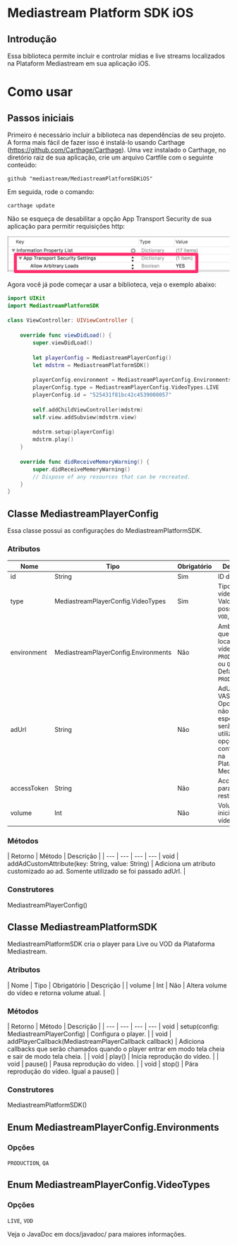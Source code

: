 # Mediastream Platform SDK iOS

## Introdução

Essa biblioteca permite incluir e controlar mídias e live streams localizados na Plataform Mediastream em sua aplicação iOS.

# Como usar

## Passos iniciais

Primeiro é necessário incluir a biblioteca nas dependências de seu projeto. A forma mais fácil de fazer isso é instalá-lo usando Carthage (https://github.com/Carthage/Carthage).
Uma vez instalado o Carthage, no diretório raiz de sua aplicação, crie um arquivo Cartfile com o seguinte conteúdo:

```
github "mediastream/MediastreamPlatformSDKiOS"
```

Em seguida, rode o comando:

```
carthage update
```

Não se esqueça de desabilitar a opção App Transport Security de sua aplicação para permitir requisições http:

![alt tag](disable_app_transport_security.png)

Agora você já pode começar a usar a biblioteca, veja o exemplo abaixo:

```swift
import UIKit
import MediastreamPlatformSDK

class ViewController: UIViewController {

    override func viewDidLoad() {
        super.viewDidLoad()

        let playerConfig = MediastreamPlayerConfig()
        let mdstrm = MediastreamPlatformSDK()

        playerConfig.environment = MediastreamPlayerConfig.Environments.QA
        playerConfig.type = MediastreamPlayerConfig.VideoTypes.LIVE
        playerConfig.id = "525431f81bc42c4539000057"

        self.addChildViewController(mdstrm)
        self.view.addSubview(mdstrm.view)

        mdstrm.setup(playerConfig)
        mdstrm.play()
    }

    override func didReceiveMemoryWarning() {
        super.didReceiveMemoryWarning()
        // Dispose of any resources that can be recreated.
    }
}
```

## Classe MediastreamPlayerConfig

Essa classe possui as configurações do MediastreamPlatformSDK.

### Atributos

| Nome | Tipo | Obrigatório | Descrição |
| --- | --- | --- | ---
| id | String | Sim | ID do vídeo |
| type | MediastreamPlayerConfig.VideoTypes | Sim | Tipo do vídeo. Valores possíveis: `VOD`, `LIVE` |
| environment | MediastreamPlayerConfig.Environments | Não | Ambiente em que está localizado o vídeo, `PRODUCTION` ou `QA`. Default: `PRODUCTION` |
| adUrl | String | Não | AdURL (ex: VAST). Opcional, se não especificado serão utilizadas as opções configuradas na Plataforma Mediastream. |
| accessToken | String | Não | Access token para vídeos restritos. |
| volume | Int | Não | Volume inicial do vídeo. |

### Métodos

| Retorno | Método | Descrição |
| --- | --- | --- | ---
| void | addAdCustomAttribute(key: String, value: String) | Adiciona um atributo customizado ao ad. Somente utilizado se foi passado adUrl. |

### Construtores

MediastreamPlayerConfig()

## Classe MediastreamPlatformSDK

MediastreamPlatformSDK cria o player para Live ou VOD da Plataforma Mediastream.

### Atributos

| Nome | Tipo | Obrigatório | Descrição |
| volume | Int | Não | Altera volume do vídeo e retorna volume atual. |

### Métodos

| Retorno | Método | Descrição |
| --- | --- | --- | ---
| void | setup(config: MediastreamPlayerConfig) | Configura o player. |
| void | addPlayerCallback(MediastreamPlayerCallback callback) | Adiciona callbacks que serão chamados quando o player entrar em modo tela cheia e sair de modo tela cheia. |
| void | play() | Inicia reprodução do vídeo. |
| void | pause() | Pausa reprodução do vídeo. |
| void | stop() | Pára reprodução do vídeo. Igual a pause() |

### Construtores

MediastreamPlatformSDK()

## Enum MediastreamPlayerConfig.Environments

### Opções

`PRODUCTION`, `QA`

## Enum MediastreamPlayerConfig.VideoTypes

### Opções

`LIVE`, `VOD`

Veja o JavaDoc em docs/javadoc/ para maiores informações.
